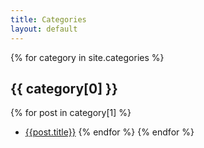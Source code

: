 ```yaml
---
title: Categories
layout: default
---
```


{% for category in site.categories %}
## {{ category[0] }}
{% for post in category[1] %}
- [{{post.title}}]({{post.url}})
{% endfor %}
{% endfor %}
